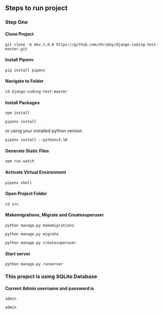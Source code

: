 ## Steps to run project
### Step One
#### Clone Project
```commandline
git clone -b dev.1.0.0 https://github.com/nhridoy/django-coding-test-master.git
```
#### Install Pipenv
```commandline
pip install pipenv
```
#### Navigate to Folder
```commandline
cd django-coding-test-master
```
#### Install Packages
```commandline
npm install
```
```commandline
pipenv install
```
or using your installed python version
```commandline
pipenv install --python=3.10
```
#### Generate Static Files
```commandline
npm run watch
```
#### Activate Virtual Environment
```commandline
pipenv shell
```
#### Open Project Folder
```commandline
cd src
```
#### Makemigrations, Migrate and Createsuperuser
```commandline
python manage.py makemigrations
```
```commandline
python manage.py migrate
```
```commandline
python manage.py createsuperuser
```
#### Start server
```commandline
python manage.py runserver
```
### This project is using SQLite Database
#### Current Admin username and password is
```
admin
```
```
admin
```